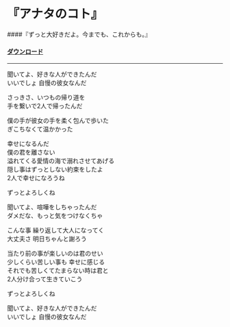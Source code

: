 # 『アナタのコト』
>  
####『ずっと大好きだよ。今までも、これからも。』
#### [ダウンロード](//drive.google.com/open?id=0B_CAtj3a1LEESEtMdWh4a2tvMXM)
-----------------------------------------------------

>  
聞いてよ、好きな人ができたんだ  
いいでしょ 自慢の彼女なんだ  

>  
さっきさ、いつもの帰り道を  
手を繋いで2人で帰ったんだ  

>  
僕の手が彼女の手を柔く包んで歩いた  
ぎこちなくて温かかった  

>  
幸せになるんだ  
僕の君を離さない  
溢れてくる愛情の海で溺れさせてあげる  
隠し事はずっとしない約束をしたよ  
2人で幸せになろうね  

>  
ずっとよろしくね  

>  
聞いてよ、喧嘩をしちゃったんだ  
ダメだな、もっと気をつけなくちゃ  

>  
こんな事 繰り返して大人になってく  
大丈夫さ 明日ちゃんと謝ろう  

>  
当たり前の事が楽しいのは君のせい  
少しくらい苦しい事も 幸せに感じる  
それでも苦しくてたまらない時は君と  
2人分け合って生きていこう  

>  
ずっとよろしくね  

>  
聞いてよ、好きな人ができたんだ  
いいでしょ 自慢の彼女なんだ  
